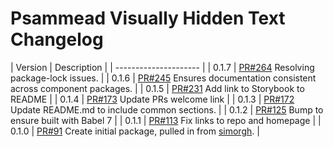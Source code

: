 # Psammead Visually Hidden Text Changelog

| Version | Description |
| --------------------- |
| 0.1.7   | [PR#264](https://github.com/BBC/psammead/pull/264) Resolving package-lock issues. |
| 0.1.6   | [PR#245](https://github.com/BBC-News/psammead/pull/245) Ensures documentation consistent across component packages. |
| 0.1.5   | [PR#231](https://github.com/BBC-News/psammead/pull/231) Add link to Storybook to README |
| 0.1.4   | [PR#173](https://github.com/BBC-News/psammead/pull/173) Update PRs welcome link |
| 0.1.3   | [PR#172](https://github.com/BBC-News/psammead/pull/172) Update README.md to include common sections. |
| 0.1.2   | [PR#125](https://github.com/BBC-News/psammead/pull/125) Bump to ensure built with Babel 7 |
| 0.1.1   | [PR#113](https://github.com/BBC-News/psammead/pull/113) Fix links to repo and homepage |
| 0.1.0 | [PR#91](https://github.com/BBC-News/psammead/pull/91) Create initial package, pulled in from [simorgh](https://github.com/BBC-News/simorgh). |
